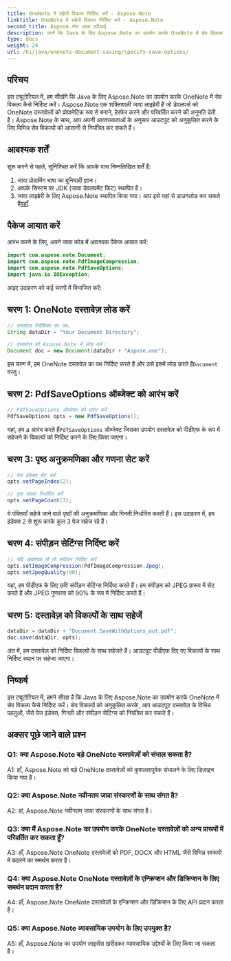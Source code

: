 ```yaml
---
title: OneNote में सहेजें विकल्प निर्दिष्ट करें - Aspose.Note
linktitle: OneNote में सहेजें विकल्प निर्दिष्ट करें - Aspose.Note
second_title: Aspose.नोट जावा एपीआई
description: जानें कि Java के लिए Aspose.Note का उपयोग करके OneNote में सेव विकल्प कैसे निर्दिष्ट करें। पेज इंडेक्स, गिनती और संपीड़न सेटिंग्स को सहजता से अनुकूलित करें।
type: docs
weight: 24
url: /hi/java/onenote-document-saving/specify-save-options/
---
```

## परिचय

इस ट्यूटोरियल में, हम सीखेंगे कि Java के लिए Aspose.Note का उपयोग करके OneNote में सेव विकल्प कैसे निर्दिष्ट करें। Aspose.Note एक शक्तिशाली जावा लाइब्रेरी है जो डेवलपर्स को OneNote दस्तावेज़ों को प्रोग्रामेटिक रूप से बनाने, हेरफेर करने और परिवर्तित करने की अनुमति देती है। Aspose.Note के साथ, आप अपनी आवश्यकताओं के अनुसार आउटपुट को अनुकूलित करने के लिए विभिन्न सेव विकल्पों को आसानी से नियंत्रित कर सकते हैं।

## आवश्यक शर्तें

शुरू करने से पहले, सुनिश्चित करें कि आपके पास निम्नलिखित शर्तें हैं:

1. जावा प्रोग्रामिंग भाषा का बुनियादी ज्ञान।
2. आपके सिस्टम पर JDK (जावा डेवलपमेंट किट) स्थापित है।
3.  जावा लाइब्रेरी के लिए Aspose.Note स्थापित किया गया। आप इसे यहां से डाउनलोड कर सकते हैं[यहाँ](https://releases.aspose.com/note/java/).

## पैकेज आयात करें

आरंभ करने के लिए, अपने जावा कोड में आवश्यक पैकेज आयात करें:

```java
import com.aspose.note.Document;
import com.aspose.note.PdfImageCompression;
import com.aspose.note.PdfSaveOptions;
import java.io.IOException;
```

आइए उदाहरण को कई चरणों में विभाजित करें:

## चरण 1: OneNote दस्तावेज़ लोड करें

```java
// दस्तावेज़ निर्देशिका का पथ.
String dataDir = "Your Document Directory";

// दस्तावेज़ को Aspose.Note में लोड करें।
Document doc = new Document(dataDir + "Aspose.one");
```

 इस चरण में, हम OneNote दस्तावेज़ का पथ निर्दिष्ट करते हैं और उसे इसमें लोड करते हैं`Document` वस्तु।

## चरण 2: PdfSaveOptions ऑब्जेक्ट को आरंभ करें

```java
// PdfSaveOptions ऑब्जेक्ट को प्रारंभ करें
PdfSaveOptions opts = new PdfSaveOptions();
```

 यहां, हम a आरंभ करते हैं`PdfSaveOptions` ऑब्जेक्ट जिसका उपयोग दस्तावेज़ को पीडीएफ के रूप में सहेजने के विकल्पों को निर्दिष्ट करने के लिए किया जाएगा।

## चरण 3: पृष्ठ अनुक्रमणिका और गणना सेट करें

```java
// पेज इंडेक्स सेट करें
opts.setPageIndex(2);

// पृष्ठ संख्या निर्धारित करें
opts.setPageCount(3);
```

ये पंक्तियाँ सहेजे जाने वाले पृष्ठों की अनुक्रमणिका और गिनती निर्धारित करती हैं। इस उदाहरण में, हम इंडेक्स 2 से शुरू करके कुल 3 पेज सहेज रहे हैं।

## चरण 4: संपीड़न सेटिंग्स निर्दिष्ट करें

```java
// यदि आवश्यक हो तो संपीड़न निर्दिष्ट करें
opts.setImageCompression(PdfImageCompression.Jpeg);
opts.setJpegQuality(90);
```

यहां, हम पीडीएफ के लिए छवि संपीड़न सेटिंग्स निर्दिष्ट करते हैं। हम संपीड़न को JPEG प्रारूप में सेट करते हैं और JPEG गुणवत्ता को 90% के रूप में निर्दिष्ट करते हैं।

## चरण 5: दस्तावेज़ को विकल्पों के साथ सहेजें

```java
dataDir = dataDir + "Document.SaveWithOptions_out.pdf";
doc.save(dataDir, opts);
```

अंत में, हम दस्तावेज़ को निर्दिष्ट विकल्पों के साथ सहेजते हैं। आउटपुट पीडीएफ दिए गए विकल्पों के साथ निर्दिष्ट स्थान पर सहेजा जाएगा।

## निष्कर्ष

इस ट्यूटोरियल में, हमने सीखा है कि Java के लिए Aspose.Note का उपयोग करके OneNote में सेव विकल्प कैसे निर्दिष्ट करें। सेव विकल्पों को अनुकूलित करके, आप आउटपुट दस्तावेज़ के विभिन्न पहलुओं, जैसे पेज इंडेक्स, गिनती और संपीड़न सेटिंग्स को नियंत्रित कर सकते हैं।

## अक्सर पूछे जाने वाले प्रश्न

### Q1: क्या Aspose.Note बड़े OneNote दस्तावेज़ों को संभाल सकता है?

A1: हाँ, Aspose.Note को बड़े OneNote दस्तावेज़ों को कुशलतापूर्वक संभालने के लिए डिज़ाइन किया गया है।

### Q2: क्या Aspose.Note नवीनतम जावा संस्करणों के साथ संगत है?

A2: हां, Aspose.Note नवीनतम जावा संस्करणों के साथ संगत है।

### Q3: क्या मैं Aspose.Note का उपयोग करके OneNote दस्तावेज़ों को अन्य प्रारूपों में परिवर्तित कर सकता हूँ?

A3: हाँ, Aspose.Note OneNote दस्तावेज़ों को PDF, DOCX और HTML जैसे विभिन्न स्वरूपों में बदलने का समर्थन करता है।

### Q4: क्या Aspose.Note OneNote दस्तावेज़ों के एन्क्रिप्शन और डिक्रिप्शन के लिए समर्थन प्रदान करता है?

A4: हाँ, Aspose.Note OneNote दस्तावेज़ों के एन्क्रिप्शन और डिक्रिप्शन के लिए API प्रदान करता है।

### Q5: क्या Aspose.Note व्यावसायिक उपयोग के लिए उपयुक्त है?

A5: हाँ, Aspose.Note का उपयोग लाइसेंस खरीदकर व्यावसायिक उद्देश्यों के लिए किया जा सकता है।